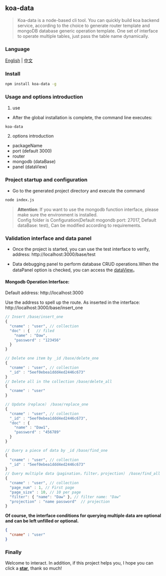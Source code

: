 ## koa-data

> Koa-data is a node-based cli tool. You can quickly build koa backend service, according to the choice to generate router template and mongoDB database generic operation template. One set of interface to operate multiple tables, just pass the table name dynamically.

### Language

[English](https://github.com/iamwhj/koa-data)
 |
[中文](https://github.com/iamwhj/koa-data/blob/main/README-ZH.md)

### Install

```bash
npm install koa-data -g
```

### Usage and options introduction

1. use

- After the global installation is complete, the command line executes:

```bash
koa-data
```

2. options introduction 
   
-  packageName 
-  port (default 3000)
-  router 
-  mongodb (dataBase)
-  panel (dataView)


### Project startup and configuration

- Go to the generated project directory and execute the command 
```bash
node index.js
```  

> **Attention**: If you want to use the mongodb function interface, please make sure the environment is installed.  
> Config folder is Configuration(Default mogondb port: 27017, Default dataBase: test), Can be modified according to requirements.


### Validation interface and data panel

- Once the project is started, you can use the test interface to verify, address: http://localhost:3000/base/test

- Data debugging panel to perform database CRUD operations.When the dataPanel option is checked, you can access the [dataView](http://localhost:3000)。

#### **Mongodb Operation Interface**:

Default address: http://localhost:3000  

Use the address to spell up the route. As inserted in the interface: http://localhost:3000/base/insert_one

```js
// Insert /base/insert_one
{
  "cname" : "user", // collection
  "doc" : {   // filed
    "name" : "Daw",
    "password" : "123456"
  }
}

// Delete one item by _id /base/delete_one
{
  "cname" : "user", // collection
  "_id" : "5eef0ebea1ddd4ed2446c673"
}
// Delete all in the collection /base/delete_all
{
  "cname" : "user"
}

// Update（replace） /base/replace_one
{
  "cname" : "user", // collection
  "_id" : "5eef0ebea1ddd4ed2446c673",
  "doc" : {
    "name" : "Daw1",
    "password" : "456789"
  }
}

// Query a piece of data by _id /base/find_one
{
  "cname" : "user", // collection
  "_id" : "5eef0ebea1ddd4ed2446c673"
}
// Query multiple data（pagination，filter，projection） /base/find_all
{
  "cname" : "user", // collection
  "page_num" : 1, // First page
  "page_size" : 10, // 10 per page
  "filter": { "name": "Daw" }, // filter name: "Daw"
  "projection" : "name password"  // projection
}
```
**Of course, the interface conditions for querying multiple data are optional and can be left unfilled or optional.**
```json
{
  "cname" : "user"
}
```
<!-- ![过滤分页数据](http://image.dawsky.vip:8081/image/upload_2f06ca93853e7dd4e6a977cd1ccbfff6.jpg) -->

<!-- **不限定条件，返回所有表中数据** -->

<!-- ![查询全部数据](http://image.dawsky.vip:8081/image/upload_77bacead4d2d4d8fbe063174142a268e.jpg) -->


### **Finally**

Welcome to interact. In addition, if this project helps you, I hope you can click a **[star](https://github.com/iamwhj/koa-data)**, thank so much!
